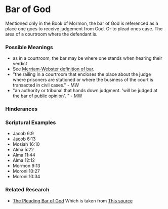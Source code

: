 # Bar of God

Mentioned only in the Book of Mormon, the bar of God is referenced as a place one goes to receive judgement from God. Or to plead ones case. The area of a courtroom where the defendant is.


### Possible Meanings
- as in a courtroom, the bar may be where one stands when hearing their verdict
-  See [Merriam-Webster definition of bar](https://www.merriam-webster.com/dictionary/bar). 
- "the railing in a courtroom that encloses the place about the judge where prisoners are stationed or where the business of the court is transacted in civil cases." - MW
- "an authority or tribunal that hands down judgment. 'will be judged at the bar of public opinion'. " - MW

### Hinderances

### Scriptural Examples
- Jacob 6:9
- Jacob 6:13
- Mosiah 16:10
- Alma 5:22
- Alma 11:44
- Alma 12:12
- Mormon 9:13
- Moroni 10:27
- Moroni 10:34

### Related Research
- [The Pleading Bar of God](/Reference%20Material/The%20Pleading%20Bar%20of%20God.pdf) Which is taken from [This source](https://scholarsarchive.byu.edu/cgi/viewcontent.cgi?article=1258&context=insights)

